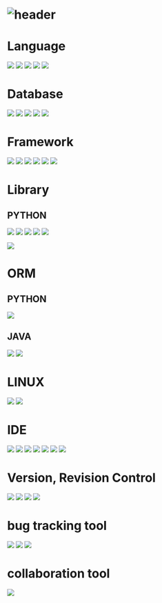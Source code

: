 # ![header](https://capsule-render.vercel.app/api?type=waving&color=auto&height=200&section=header&text=KIMJUNGYIN&fontSize=50)


# Language
<img src="https://img.shields.io/badge/Python-3766AB?style=flat-square&logo=Python&logoColor=white"/></a>
<img src="https://img.shields.io/badge/Java-007396?style=flat-square&logo=Java&logoColor=white"/></a>
<img src="https://img.shields.io/badge/JavaScript-F7DF1E?style=flat-square&logo=JavaScript&logoColor=white"/></a>
<img src="https://img.shields.io/badge/CSS3-1572B6?style=flat-square&logo=CSS3&logoColor=white"/></a>
<img src="https://img.shields.io/badge/HTML5-E34F26?style=flat-square&logo=HTML5&logoColor=white"/></a>

# Database
<img src="https://img.shields.io/badge/Oracle-F80000?style=flat-square&logo=Oracle&logoColor=white"/></a>
<img src="https://img.shields.io/badge/MySQL-4479A1?style=flat-square&logo=MySQL&logoColor=white"/></a>
<img src="https://img.shields.io/badge/MariaDB
-003545?style=flat-square&logo=MariaDB
&logoColor=white"/></a>
<img src="https://img.shields.io/badge/Tibero-F96F29?style=flat-square&logo=Tibero&logoColor=white"/></a>
<img src="https://img.shields.io/badge/Altibase
-1B6AC6?style=flat-square&logo=Altibase
&logoColor=white"/></a>


# Framework
<img src="https://img.shields.io/badge/Flask-000000?style=flat-square&logo=Flask&logoColor=white"/></a>
<img src="https://img.shields.io/badge/Sanic-000000?style=flat-square&logo=Sanic&logoColor=white"/></a>
<img src="https://img.shields.io/badge/Django-092E20?style=flat-square&logo=Django&logoColor=white"/></a>
<img src="https://img.shields.io/badge/Spring-6DB33F?style=flat-square&logo=Spring&logoColor=white"/></a>
<img src="https://img.shields.io/badge/Spring Boot-6DB33F?style=flat-square&logo=Spring Boot&logoColor=white"/></a>
<img src="https://img.shields.io/badge/Node.js-339933?style=flat-square&logo=Node.js&logoColor=white"/></a>



# Library
## PYTHON
<img src="https://img.shields.io/badge/Beautiful Soup-3776AB?style=flat-square&logo=Beautiful Soup&logoColor=white"/></a>
<img src="https://img.shields.io/badge/requests-3776AB?style=flat-square&logo=requests&logoColor=white"/></a>
<img src="https://img.shields.io/badge/selenium-43B02A?style=flat-square&logo=selenium&logoColor=white"/></a>
<img src="https://img.shields.io/badge/PyMySQL-{COLOR}?style=flat-square&logo=PyMySQL&logoColor=white"/></a>
<img src="https://img.shields.io/badge/NumPy-013243?style=flat-square&logo=NumPy&logoColor=white"/></a>

<img src="https://img.shields.io/badge/{NAME}-{COLOR}?style=flat-square&logo={NAME}&logoColor=white"/></a>

# ORM
## PYTHON
<img src="https://img.shields.io/badge/SQLAlchemy-000000?style=flat-square&logo=SQLAlchemy&logoColor=white"/></a>

## JAVA
<img src="https://img.shields.io/badge/JPA-000000?style=flat-square&logo=JPA&logoColor=white"/></a>
<img src="https://img.shields.io/badge/MyBatis-2C2255?style=flat-square&logo=MyBatis&logoColor=white"/></a>


# LINUX
<img src="https://img.shields.io/badge/CentOS-262577?style=flat-square&logo=CentOS&logoColor=white"/>
<img src="https://img.shields.io/badge/Ubuntu-E95420?style=flat-square&logo=Ubuntu&logoColor=white"/>


# IDE
<img src="https://img.shields.io/badge/IntelliJ IDEA-000000?style=flat-square&logo=IntelliJ IDEA&logoColor=white"/></a>
<img src="https://img.shields.io/badge/PyCharm-000000?style=flat-square&logo=PyCharm&logoColor=white"/></a>
<img src="https://img.shields.io/badge/Eclipse IDE-2C2255?style=flat-square&logo=Eclipse IDE&logoColor=white"/></a>
<img src="https://img.shields.io/badge/Visual Studio Code-007ACC?style=flat-square&logo=Visual Studio Code&logoColor=white"/></a>
<img src="https://img.shields.io/badge/Apache NetBeans IDE-1B6AC6?style=flat-square&logo=Apache NetBeans IDE&logoColor=white"/></a>
<img src="https://img.shields.io/badge/Jupyter Notebook-F37626?style=flat-square&logo=Jupyter&logoColor=white"/></a>
<img src="https://img.shields.io/badge/Notepad++-90E59A?style=flat-square&logo=Notepad++&logoColor=white"/></a>

# Version, Revision Control
<img src="https://img.shields.io/badge/Git-F05032?style=flat-square&logo=Git&logoColor=white"/></a>
<img src="https://img.shields.io/badge/SVN-000000?style=flat-square&logo=SVN&logoColor=white"/></a>
<img src="https://img.shields.io/badge/GitHub-181717?style=flat-square&logo=GitHub&logoColor=white"/></a>
<img src="https://img.shields.io/badge/Tortoise SVN-000000?style=flat-square&logo=Tortoise SVN&logoColor=white"/></a>

# bug tracking tool
<img src="https://img.shields.io/badge/Jira-0052CC?style=flat-square&logo=Jira&logoColor=white"/></a>
<img src="https://img.shields.io/badge/Mantis-00A672?style=flat-square&logo=Mantis&logoColor=white"/></a>
<img src="https://img.shields.io/badge/Redmine-DC382D?style=flat-square&logo=Redmine&logoColor=white"/></a>

# collaboration tool
<img src="https://img.shields.io/badge/Slack-4A154B?style=flat-square&logo=Slack&logoColor=white"/></a>
